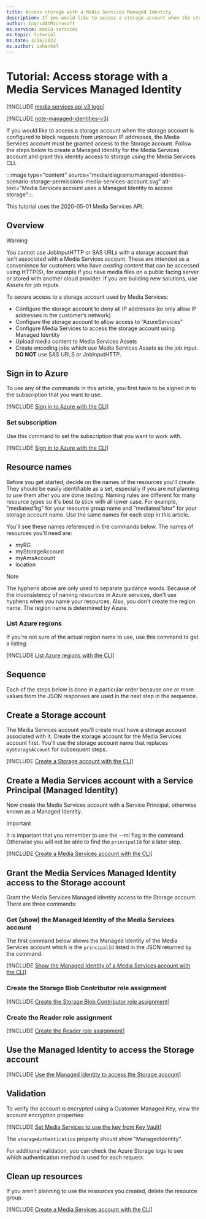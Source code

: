 ```yaml
---
title: Access storage with a Media Services Managed Identity
description: If you would like to access a storage account when the storage account is configured to block requests from unknown IP addresses, the Media Services account must be granted access to the Storage account. Follow the steps below to create a Managed Identity for the Media Services account and grant this identity access to storage using the Media Services CLI.
author: IngridAtMicrosoft
ms.service: media-services
ms.topic: tutorial
ms.date: 3/16/2022
ms.author: inhenkel
---
```


# Tutorial: Access storage with a Media Services Managed Identity

[!INCLUDE [media services api v3 logo](./includes/v3-hr.md)]

[!INCLUDE [note-managed-identities-v3](includes/note-managed-identities-v3.md)]

If you would like to access a storage account when the storage account is configured to block requests from unknown IP addresses, the Media Services account must be granted access to the Storage account. Follow the steps below to create a Managed Identity for the Media Services account and grant this identity access to storage using the Media Services CLI.

:::image type="content" source="media/diagrams/managed-identities-scenario-storage-permissions-media-services-account.svg" alt-text="Media Services account uses a Managed Identity to access storage":::

This tutorial uses the 2020-05-01 Media Services API.

## Overview

> [!WARNING]
> You cannot use JobInputHTTP or SAS URLs with a storage account that isn't associated with a Media Services account. These are intended as a convenience for customers who have *existing content* that can be accessed using HTTP(S), for example if you have media files on a public facing server or stored with another cloud provider. If you are building new solutions, use Assets for job inputs.

To secure access to a storage account used by Media Services:

- Configure the storage account to deny all IP addresses (or only allow IP addresses in the customer’s network)
- Configure the storage account to allow access to “AzureServices”
- Configure Media Services to access the storage account using Managed Identity
- Upload media content to Media Services Assets
- Create encoding jobs which use Media Services Assets as the job input.  **DO NOT** use SAS URLS or JobInputHTTP.

## Sign in to Azure

To use any of the commands in this article, you first have to be signed in to the subscription that you want to use.

 [!INCLUDE [Sign in to Azure with the CLI](./includes/task-sign-in-azure-cli.md)]

### Set subscription

Use this command to set the subscription that you want to work with.

[!INCLUDE [Sign in to Azure with the CLI](./includes/task-set-azure-subscription-cli.md)]

## Resource names

Before you get started, decide on the names of the resources you'll create.  They should be easily identifiable as a set, especially if you are not planning to use them after you are done testing. Naming rules are different for many resource types so it's best to stick with all lower case. For example, "mediatest1rg" for your resource group name and "mediatest1stor" for your storage account name. Use the same names for each step in this article.

You'll see these names referenced in the commands below.  The names of resources you'll need are:

- myRG
- myStorageAccount
- myAmsAccount
- location

> [!NOTE]
> The hyphens above are only used to separate guidance words. Because of the inconsistency of naming resources in Azure services, don't use hyphens when you name your resources.
> Also, you don't create the region name.  The region name is determined by Azure.

### List Azure regions

If you're not sure of the actual region name to use, use this command to get a listing:

[!INCLUDE [List Azure regions with the CLI](./includes/task-list-azure-regions-cli.md)]

## Sequence

Each of the steps below is done in a particular order because one or more values from the JSON responses are used in the next step in the sequence.

## Create a Storage account

The Media Services account you'll create must have a storage account associated with it. Create the storage account for the Media Services account first. You'll use the storage account name that replaces `myStorageAccount` for subsequent steps.

[!INCLUDE [Create a Storage account with the CLI](./includes/task-create-storage-account-cli.md)]

## Create a Media Services account with a Service Principal (Managed Identity)

Now create the Media Services account with a Service Principal, otherwise known as a Managed Identity.

> [!IMPORTANT]
> It is important that you remember to use the --mi flag in the command.  Otherwise you will not be able to find the `principalId` for a later step.

[!INCLUDE [Create a Media Services account with the CLI](./includes/task-create-media-services-account-managed-identity-cli.md)]

## Grant the Media Services Managed Identity access to the Storage account

Grant the Media Services Managed Identity access to the Storage account. There are three commands:

### Get (show) the Managed Identity of the Media Services account

The first command below shows the Managed Identity of the Media Services account which is the `principalId` listed in the JSON returned by the command.

[!INCLUDE [Show the Managed Identity of a Media Services account with the CLI](./includes/task-show-account-managed-identity-cli.md)]

### Create the Storage Blob Contributor role assignment

[!INCLUDE [Create the Storage Blob Contributor role assignment](./includes/task-create-storage-blob-contributor-role-cli.md)]

### Create the Reader role assignment

[!INCLUDE [Create the Reader role assignment](./includes/task-create-reader-role-cli.md)]

## Use the Managed Identity to access the Storage account

[!INCLUDE [Use the Managed Identity to access the Storage account](./includes/task-set-storage-managed-identity-cli.md)]

## Validation

To verify the account is encrypted using a Customer Managed Key, view the account encryption properties:

[!INCLUDE [Set Media Services to use the key from Key Vault](./includes/task-show-account-managed-identity-cli.md)]

The `storageAuthentication` property should show “ManagedIdentity”.

For additional validation, you can check the Azure Storage logs to see which authentication method is used for each request.

## Clean up resources

If you aren't planning to use the resources you created, delete the resource group.

[!INCLUDE [Create a Media Services account with the CLI](./includes/clean-up-resources-cli.md)]
